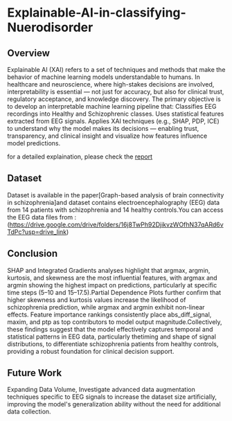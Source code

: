 # Explainable-AI-in-classifying-Nuerodisorder
## Overview

Explainable AI (XAI) refers to a set of techniques and methods that make the behavior of machine learning models understandable to humans. In healthcare and neuroscience, where high-stakes decisions are involved, interpretability is essential — not just for accuracy, but also for clinical trust, regulatory acceptance, and knowledge discovery.
The primary objective is to develop an interpretable machine learning pipeline that:
Classifies EEG recordings into Healthy and Schizophrenic classes.
Uses statistical features extracted from EEG signals.
Applies XAI techniques (e.g., SHAP, PDP, ICE) to understand why the model makes its decisions — enabling trust, transparency, and clinical insight and visualize how features influence model predictions.

for a detailed explaination, please check the [report](report.pdf)

## Dataset
Dataset is available in the paper[Graph-based analysis of brain connectivity in schizophrenia]and dataset contains electroencephalography (EEG) data from 14 patients with schizophrenia and 14 healthy controls.You can access the EEG data files from :
(https://drive.google.com/drive/folders/16j8TwPh92DjikvzWOfhN37qARd6vTdPc?usp=drive_link)

## Conclusion
SHAP and Integrated Gradients analyses highlight that argmax, argmin, kurtosis, and skewness are the most influential features, with argmax and argmin showing the highest impact on predictions, particularly at specific time steps (5–10 and 15–17.5).Partial Dependence Plots further confirm that higher skewness and kurtosis values increase the likelihood of schizophrenia prediction, while argmax and argmin exhibit non-linear effects. Feature importance rankings consistently place abs_diff_signal, maxim, and ptp as top contributors to model output magnitude.Collectively, these findings suggest that the model effectively captures temporal and statistical patterns in EEG data, particularly thetiming and shape of signal distributions, to differentiate schizophrenia patients from healthy controls, providing a robust foundation for clinical decision support. 

## Future Work
Expanding Data Volume, Investigate advanced data augmentation techniques specific to EEG signals to increase the dataset size artificially, improving the model's generalization ability without the need for additional data collection.
